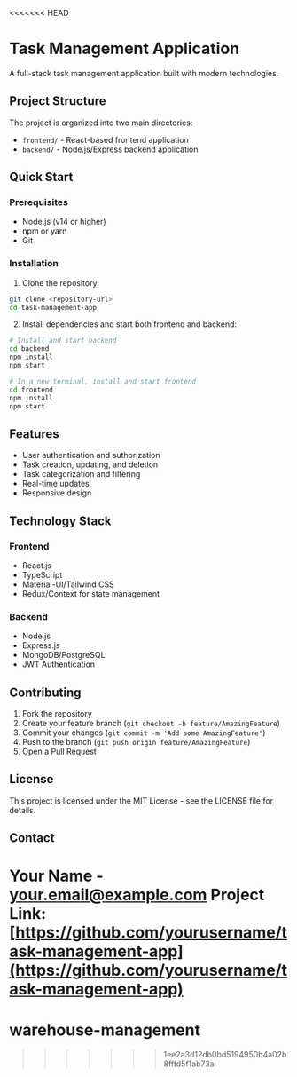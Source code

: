 <<<<<<< HEAD
# Task Management Application

A full-stack task management application built with modern technologies.

## Project Structure

The project is organized into two main directories:
- `frontend/` - React-based frontend application
- `backend/` - Node.js/Express backend application

## Quick Start

### Prerequisites
- Node.js (v14 or higher)
- npm or yarn
- Git

### Installation

1. Clone the repository:
```bash
git clone <repository-url>
cd task-management-app
```

2. Install dependencies and start both frontend and backend:

```bash
# Install and start backend
cd backend
npm install
npm start

# In a new terminal, install and start frontend
cd frontend
npm install
npm start
```

## Features

- User authentication and authorization
- Task creation, updating, and deletion
- Task categorization and filtering
- Real-time updates
- Responsive design

## Technology Stack

### Frontend
- React.js
- TypeScript
- Material-UI/Tailwind CSS
- Redux/Context for state management

### Backend
- Node.js
- Express.js
- MongoDB/PostgreSQL
- JWT Authentication

## Contributing

1. Fork the repository
2. Create your feature branch (`git checkout -b feature/AmazingFeature`)
3. Commit your changes (`git commit -m 'Add some AmazingFeature'`)
4. Push to the branch (`git push origin feature/AmazingFeature`)
5. Open a Pull Request

## License

This project is licensed under the MIT License - see the LICENSE file for details.

## Contact

Your Name - your.email@example.com
Project Link: [https://github.com/yourusername/task-management-app](https://github.com/yourusername/task-management-app) 
=======
# warehouse-management
>>>>>>> 1ee2a3d12db0bd5194950b4a02b8fffd5f1ab73a
